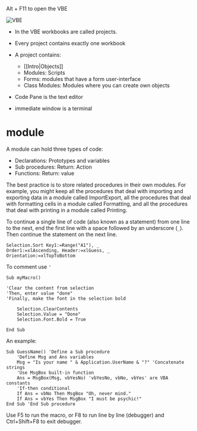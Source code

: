 Alt + F11 to open the VBE

![VBE](https://i.imgur.com/rOGNdyN.png)

- In the VBE workbooks are called projects.
- Every project contains exactly one workbook
- A project contains:
	- [[Intro|Objects]]
	- Modules: Scripts
	- Forms: modules that have a form user-interface
	- Class Modules: Modules where you can create own objects

- Code Pane is the text editor
- immediate window is a terminal

# module

A module can hold three types of code:
- Declarations: Prototypes and variables
- Sub procedures: Return: Action
- Functions: Return: value

The best practice is to store related procedures in their own modules. For example, you might keep all the procedures that deal with importing and exporting data in a module called ImportExport, all the procedures that deal with formatting cells in a module called Formatting, and all the procedures that deal with printing in a module called Printing.

To continue a single line of code (also known as a statement) from one line to the
next, end the first line with a space followed by an underscore (`_`). Then continue
the statement on the next line.

```VBA
Selection.Sort Key1:=Range("A1"), _
Order1:=xlAscending, Header:=xlGuess, _
Orientation:=xlTopToBottom
```

To comment use `'`

```VBA
Sub myMacro()

'Clear the content from selection
'Then, enter value "done"
'Finally, make the font in the selection bold

	Selection.ClearContents
	Selection.Value = "Done"
	Selection.Font.Bold = True

End Sub
```

An example:

```VBA
Sub GuessName() 'Define a Sub procedure
	'Define Msg and Ans variables
    Msg = "Is your name " & Application.UserName & "?" 'Concatenate strings
    'Use MsgBox built-in function
    Ans = MsgBox(Msg, vbYesNo) 'vbYesNo, vbNo, vbYes' are VBA constants
    'If-then conditional
    If Ans = vbNo Then MsgBox "Oh, never mind."
    If Ans = vbYes Then MsgBox "I must be psychic!"
End Sub 'End Sub procedure
```

Use F5 to run the macro, or F8 to run line by line (debugger) and Ctrl+Shift+F8 to exit debugger.


